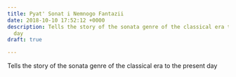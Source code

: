 ```yaml
---
title: Pyat' Sonat i Nemnogo Fantazii
date: 2018-10-10 17:52:12 +0000
description: Tells the story of the sonata genre of the classical era to the present
  day
draft: true

---
```

Tells the story of the sonata genre of the classical era to the present day 
